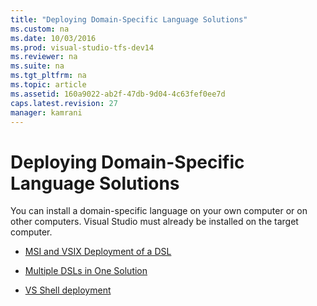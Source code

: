```yaml
---
title: "Deploying Domain-Specific Language Solutions"
ms.custom: na
ms.date: 10/03/2016
ms.prod: visual-studio-tfs-dev14
ms.reviewer: na
ms.suite: na
ms.tgt_pltfrm: na
ms.topic: article
ms.assetid: 160a9022-ab2f-47db-9d04-4c63fef0ee7d
caps.latest.revision: 27
manager: kamrani
---
```

# Deploying Domain-Specific Language Solutions
You can install a domain-specific language on your own computer or on other computers. Visual Studio must already be installed on the target computer.  
  
-   [MSI and VSIX Deployment of a DSL](../VS_IDE/MSI-and-VSIX-Deployment-of-a-DSL.md)  
  
-   [Multiple DSLs in One Solution](../VS_IDE/Multiple-DSLs-in-One-Solution.md)  
  
-   [VS Shell deployment](../VS_IDE/VS-Shell-deployment.md)